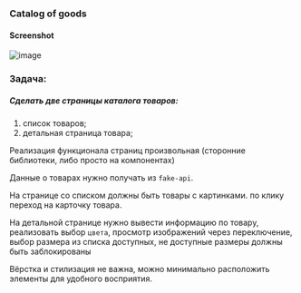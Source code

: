 ### Catalog of goods
#### Screenshot
![image](https://github.com/deep-logic2000/test-task-catalog/assets/95580392/0be1de3e-e96d-457f-819b-9f3842c1939e)
### Задача:
##### Сделать две страницы каталога товаров:
1. список товаров;
2. детальная страница товара;

Реализация функционала страниц произвольная (сторонние библиотеки, либо просто на компонентах)

Данные о товарах нужно получать из `fake-api`.

На странице со списком должны быть товары с картинками. по клику переход на карточку товара.

На детальной странице нужно вывести информацию по товару, реализовать выбор `цвета`, просмотр изображений через переключение, выбор размера из списка доступных, не доступные размеры должны быть заблокированы

Вёрстка и стилизация не важна, можно минимально расположить элементы для удобного восприятия.
